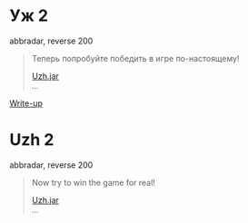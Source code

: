 # Уж 2

abbradar, reverse 200

> Теперь попробуйте победить в игре по-настоящему!
>
> [Uzh.jar](../uzh/attachments/Uzh.jar)  
> *...*

[Write-up](WRITEUP.md)

# Uzh 2

abbradar, reverse 200

> Now try to win the game for real!
>
> [Uzh.jar](../uzh/attachments/Uzh.jar)  
> *...*
